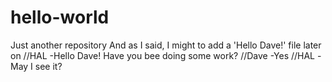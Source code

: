 # hello-world
Just another repository
And as I said, I might to add a 'Hello Dave!' file later on
//HAL -Hello Dave! Have you bee doing some work? 
//Dave -Yes 
//HAL -May I see it?
